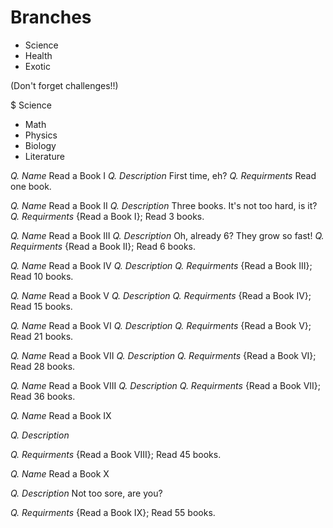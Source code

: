 # Branches
- Science
- Health
- Exotic

(Don't forget challenges!!)

$ Science
- Math
- Physics
- Biology
- Literature



*Q. Name* Read a Book I
*Q. Description* First time, eh?
*Q. Requirments* Read one book.

*Q. Name* Read a Book II
*Q. Description* Three books. It's not too hard, is it?
*Q. Requirments* {Read a Book I}; Read 3 books.

*Q. Name* Read a Book III
*Q. Description* Oh, already 6? They grow so fast!
*Q. Requirments* {Read a Book II}; Read 6 books.

*Q. Name* Read a Book IV
*Q. Description* 
*Q. Requirments* {Read a Book III}; Read 10 books.

*Q. Name* Read a Book V
*Q. Description* 
*Q. Requirments* {Read a Book IV}; Read 15 books.

*Q. Name* Read a Book VI
*Q. Description* 
*Q. Requirments* {Read a Book V}; Read 21 books.

*Q. Name* Read a Book VII
*Q. Description* 
*Q. Requirments* {Read a Book VI}; Read 28 books.

*Q. Name* Read a Book VIII
*Q. Description* 
*Q. Requirments* {Read a Book VII}; Read 36 books.




*Q. Name* Read a Book IX

*Q. Description* 

*Q. Requirments* {Read a Book VIII}; Read 45 books.




*Q. Name* Read a Book X

*Q. Description* Not too sore, are you?

*Q. Requirments* {Read a Book IX}; Read 55 books.



